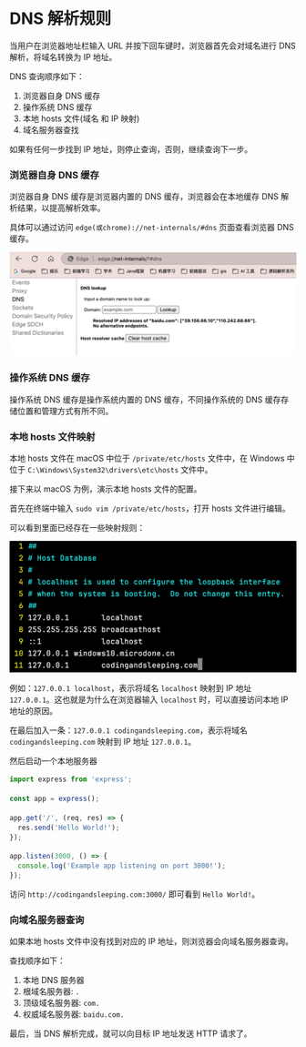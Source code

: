 # DNS 解析规则

当用户在浏览器地址栏输入 URL 并按下回车键时，浏览器首先会对域名进行 DNS 解析，将域名转换为 IP 地址。

DNS 查询顺序如下：

1. 浏览器自身 DNS 缓存
2. 操作系统 DNS 缓存
3. 本地 hosts 文件(域名 和 IP 映射)
4. 域名服务器查找

如果有任何一步找到 IP 地址，则停止查询，否则，继续查询下一步。

### 浏览器自身 DNS 缓存

浏览器自身 DNS 缓存是浏览器内置的 DNS 缓存，浏览器会在本地缓存 DNS 解析结果，以提高解析效率。

具体可以通过访问 `edge(或chrome)://net-internals/#dns` 页面查看浏览器 DNS 缓存。

![20250414210853](https://raw.githubusercontent.com/CodingAndSleeping/picgo/master/20250414210853.png)

### 操作系统 DNS 缓存

操作系统 DNS 缓存是操作系统内置的 DNS 缓存，不同操作系统的 ​​DNS 缓存存储位置和管理方式有所不同。

### 本地 hosts 文件映射

本地 hosts 文件在 macOS 中位于 `/private/etc/hosts` 文件中，在 Windows 中位于 `C:\Windows\System32\drivers\etc\hosts` 文件中。

接下来以 macOS 为例，演示本地 hosts 文件的配置。

首先在终端中输入 `sudo vim /private/etc/hosts`，打开 hosts 文件进行编辑。

可以看到里面已经存在一些映射规则：

![20250414212120](https://raw.githubusercontent.com/CodingAndSleeping/picgo/master/20250414212120.png)

例如：`127.0.0.1 localhost`，表示将域名 `localhost` 映射到 IP 地址 `127.0.0.1`。这也就是为什么在浏览器输入 `localhost` 时，可以直接访问本地 IP 地址的原因。

在最后加入一条：`127.0.0.1 codingandsleeping.com`，表示将域名 `codingandsleeping.com` 映射到 IP 地址 `127.0.0.1`。

然后启动一个本地服务器

```javascript
import express from 'express';

const app = express();

app.get('/', (req, res) => {
  res.send('Hello World!');
});

app.listen(3000, () => {
  console.log('Example app listening on port 3000!');
});
```

访问 `http://codingandsleeping.com:3000/` 即可看到 `Hello World!`。

### 向域名服务器查询

如果本地 hosts 文件中没有找到对应的 IP 地址，则浏览器会向域名服务器查询。

查找顺序如下：

1. 本地 DNS 服务器
2. 根域名服务器: `.`
3. 顶级域名服务器: `com.`
4. 权威域名服务器: `baidu.com.`

最后，当 DNS 解析完成，就可以向目标 IP 地址发送 HTTP 请求了。
